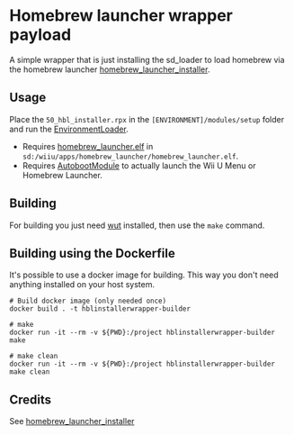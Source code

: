 # Homebrew launcher wrapper payload
A simple wrapper that is just installing the sd_loader to load homebrew via the homebrew launcher [homebrew_launcher_installer](https://github.com/wiiu-env/homebrew_launcher_installer).

## Usage
Place the `50_hbl_installer.rpx` in the `[ENVIRONMENT]/modules/setup` folder and run the [EnvironmentLoader](https://github.com/wiiu-env/EnvironmentLoader).
- Requires [homebrew_launcher.elf](https://github.com/dimok789/homebrew_launcher) in `sd:/wiiu/apps/homebrew_launcher/homebrew_launcher.elf`.
- Requires [AutobootModule](https://github.com/wiiu-env/AutobootModule) to actually launch the Wii U Menu or Homebrew Launcher.

## Building

For building you just need [wut](https://github.com/devkitPro/wut/) installed, then use the `make` command.

## Building using the Dockerfile

It's possible to use a docker image for building. This way you don't need anything installed on your host system.

```
# Build docker image (only needed once)
docker build . -t hblinstallerwrapper-builder

# make 
docker run -it --rm -v ${PWD}:/project hblinstallerwrapper-builder make

# make clean
docker run -it --rm -v ${PWD}:/project hblinstallerwrapper-builder make clean
```

## Credits
See [homebrew_launcher_installer](https://github.com/wiiu-env/homebrew_launcher_installer) 